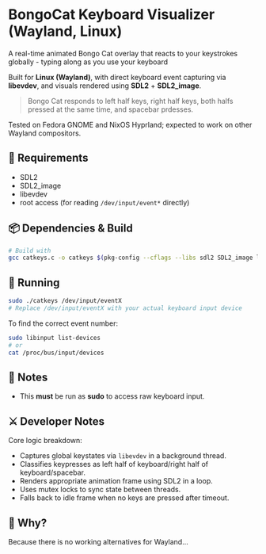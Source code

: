 # BongoCat Keyboard Visualizer (Wayland, Linux)

A real-time animated Bongo Cat overlay that reacts to your keystrokes globally - typing along as you use your keyboard

Built for **Linux (Wayland)**, with direct keyboard event capturing via **libevdev**, and visuals rendered using **SDL2** + **SDL2_image**.

> Bongo Cat responds to left half keys, right half keys, both halfs pressed at the same time, and spacebar prdesses.

Tested on Fedora GNOME and NixOS Hyprland; expected to work on other Wayland compositors.

## 🔧 Requirements

- SDL2
- SDL2_image
- libevdev
- root access (for reading `/dev/input/event*` directly)

## 📦 Dependencies & Build

```bash
# Build with
gcc catkeys.c -o catkeys $(pkg-config --cflags --libs sdl2 SDL2_image libevdev) -pthread
```

## 🚀 Running

```bash
sudo ./catkeys /dev/input/eventX
# Replace /dev/input/eventX with your actual keyboard input device
```

To find the correct event number:

```bash
sudo libinput list-devices
# or
cat /proc/bus/input/devices
```

## 🛑 Notes

- This **must** be run as **sudo** to access raw keyboard input.

## ⚔️ Developer Notes

Core logic breakdown:

- Captures global keystates via `libevdev` in a background thread.
- Classifies keypresses as left half of keyboard/right half of keyboard/spacebar.
- Renders appropriate animation frame using SDL2 in a loop.
- Uses mutex locks to sync state between threads.
- Falls back to idle frame when no keys are pressed after timeout.

## 🧠 Why?

Because there is no working alternatives for Wayland...


